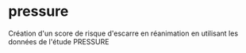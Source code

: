 # pressure
Création d'un score de risque d'escarre en réanimation en utilisant les données de l'étude PRESSURE

